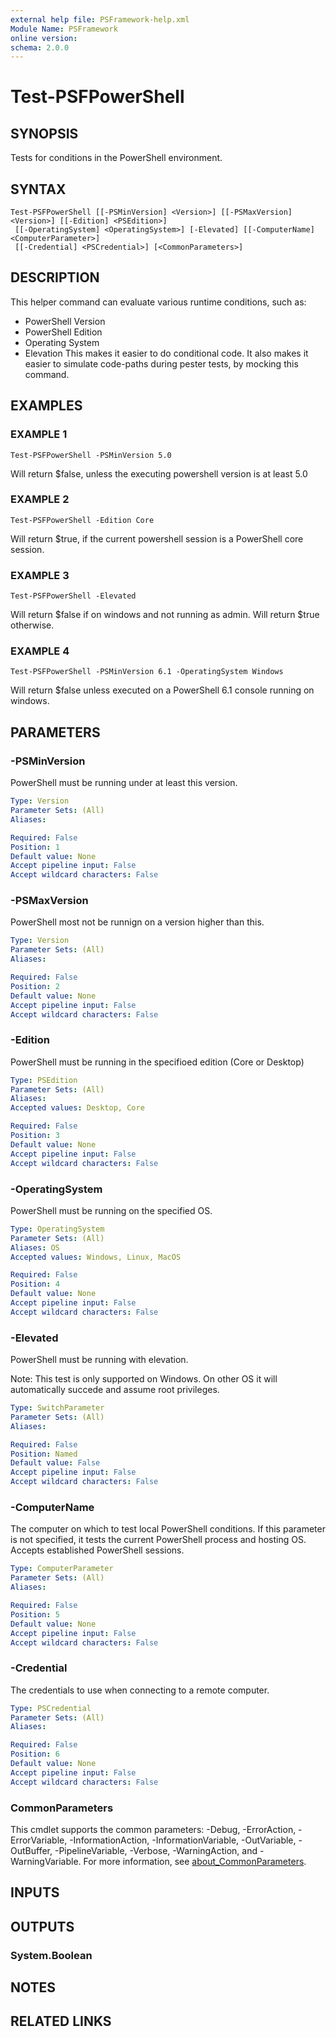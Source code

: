 ```yaml
---
external help file: PSFramework-help.xml
Module Name: PSFramework
online version:
schema: 2.0.0
---
```


# Test-PSFPowerShell

## SYNOPSIS
Tests for conditions in the PowerShell environment.

## SYNTAX

```
Test-PSFPowerShell [[-PSMinVersion] <Version>] [[-PSMaxVersion] <Version>] [[-Edition] <PSEdition>]
 [[-OperatingSystem] <OperatingSystem>] [-Elevated] [[-ComputerName] <ComputerParameter>]
 [[-Credential] <PSCredential>] [<CommonParameters>]
```

## DESCRIPTION
This helper command can evaluate various runtime conditions, such as:
- PowerShell Version
- PowerShell Edition
- Operating System
- Elevation
This makes it easier to do conditional code.
It also makes it easier to simulate code-paths during pester tests, by mocking this command.

## EXAMPLES

### EXAMPLE 1
```
Test-PSFPowerShell -PSMinVersion 5.0
```

Will return $false, unless the executing powershell version is at least 5.0

### EXAMPLE 2
```
Test-PSFPowerShell -Edition Core
```

Will return $true, if the current powershell session is a PowerShell core session.

### EXAMPLE 3
```
Test-PSFPowerShell -Elevated
```

Will return $false if on windows and not running as admin.
Will return $true otherwise.

### EXAMPLE 4
```
Test-PSFPowerShell -PSMinVersion 6.1 -OperatingSystem Windows
```

Will return $false unless executed on a PowerShell 6.1 console running on windows.

## PARAMETERS

### -PSMinVersion
PowerShell must be running under at least this version.

```yaml
Type: Version
Parameter Sets: (All)
Aliases:

Required: False
Position: 1
Default value: None
Accept pipeline input: False
Accept wildcard characters: False
```

### -PSMaxVersion
PowerShell most not be runnign on a version higher than this.

```yaml
Type: Version
Parameter Sets: (All)
Aliases:

Required: False
Position: 2
Default value: None
Accept pipeline input: False
Accept wildcard characters: False
```

### -Edition
PowerShell must be running in the specifioed edition (Core or Desktop)

```yaml
Type: PSEdition
Parameter Sets: (All)
Aliases:
Accepted values: Desktop, Core

Required: False
Position: 3
Default value: None
Accept pipeline input: False
Accept wildcard characters: False
```

### -OperatingSystem
PowerShell must be running on the specified OS.

```yaml
Type: OperatingSystem
Parameter Sets: (All)
Aliases: OS
Accepted values: Windows, Linux, MacOS

Required: False
Position: 4
Default value: None
Accept pipeline input: False
Accept wildcard characters: False
```

### -Elevated
PowerShell must be running with elevation.

Note:
This test is only supported on Windows.
On other OS it will automatically succede and assume root privileges.

```yaml
Type: SwitchParameter
Parameter Sets: (All)
Aliases:

Required: False
Position: Named
Default value: False
Accept pipeline input: False
Accept wildcard characters: False
```

### -ComputerName
The computer on which to test local PowerShell conditions.
If this parameter is not specified, it tests the current PowerShell process and hosting OS.
Accepts established PowerShell sessions.

```yaml
Type: ComputerParameter
Parameter Sets: (All)
Aliases:

Required: False
Position: 5
Default value: None
Accept pipeline input: False
Accept wildcard characters: False
```

### -Credential
The credentials to use when connecting to a remote computer.

```yaml
Type: PSCredential
Parameter Sets: (All)
Aliases:

Required: False
Position: 6
Default value: None
Accept pipeline input: False
Accept wildcard characters: False
```

### CommonParameters
This cmdlet supports the common parameters: -Debug, -ErrorAction, -ErrorVariable, -InformationAction, -InformationVariable, -OutVariable, -OutBuffer, -PipelineVariable, -Verbose, -WarningAction, and -WarningVariable. For more information, see [about_CommonParameters](http://go.microsoft.com/fwlink/?LinkID=113216).

## INPUTS

## OUTPUTS

### System.Boolean
## NOTES

## RELATED LINKS
